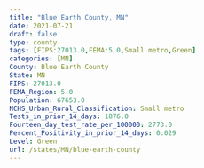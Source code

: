 ```yaml
---
title: "Blue Earth County, MN"
date: 2021-07-21
draft: false
type: county
tags: [FIPS:27013.0,FEMA:5.0,Small metro,Green]
categories: [MN]
County: Blue Earth County
State: MN
FIPS: 27013.0
FEMA_Region: 5.0
Population: 67653.0
NCHS_Urban_Rural_Classification: Small metro
Tests_in_prior_14_days: 1876.0
Fourteen_day_test_rate_per_100000: 2773.0
Percent_Positivity_in_prior_14_days: 0.029
Level: Green
url: /states/MN/blue-earth-county
---
```




